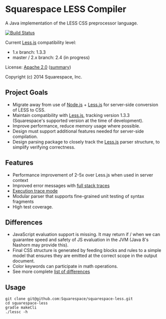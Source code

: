 
# Squarespace LESS Compiler

A Java implementation of the LESS CSS preprocessor language.

[![Build Status](https://travis-ci.org/Squarespace/less-compiler.svg?branch=2.x)](https://travis-ci.org/Squarespace/less-compiler?branch=2.x)

Current [Less.js][lessjs] compatibility level:
 * 1.x branch: 1.3.3
 * master / 2.x branch: 2.4 (in progress)

License: [Apache 2.0](LICENSE.txt) ([summary][license-tldr])

Copyright (c) 2014 Squarespace, Inc.

## Project Goals

 * Migrate away from use of [Node.js][nodejs] + [Less.js][lessjs] for server-side
conversion of LESS to CSS.
 * Maintain compatibility with [Less.js][lessjs], tracking version 1.3.3
   (Squarespace's supported version at the time of development).
 * Improve performance, reduce memory usage where possible.
 * Design must support additional features needed for server-side compilation.
 * Design parsing package to closely track the [Less.js][lessjs] parser
   structure, to simplify verifying correctness.

## Features

 * Performance improvement of 2-5x over Less.js when used in server context
 * Improved error messages with [full stack traces](docs/error-stack-trace.md)
 * [Execution trace mode](docs/execution-trace.md)
 * Modular parser that supports fine-grained unit testing of syntax fragments
 * High test coverage.

## Differences

 * JavaScript evaluation support is missing.  It may return if / when we can
   guarantee speed and safety of JS evaluation in the JVM (Java 8's Nashorn may
   provide this).
 * Final CSS structure is generated by feeding blocks and rules to a simple
   model that ensures they are emitted at the correct scope in the output
   document.
 * Color keywords can participate in math operations.
 * See more complete [list of differences](DIFFERENCES.md)

## Usage

    git clone git@github.com:Squarespace/squarespace-less.git
    cd squarespace-less
    gradle makeCli
    ./lessc -h

[lessjs]: http://lesscss.org/  "Less.js"
[nodejs]: http://nodejs.org/ "Node.js"
[license-tldr]: https://tldrlegal.com/license/apache-license-2.0-(apache-2.0) "Apache 2.0 tl;dr"

